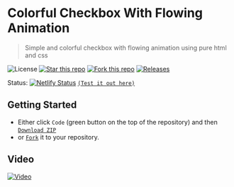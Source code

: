 # Colorful Checkbox With Flowing Animation
> Simple and colorful checkbox with flowing animation using pure html and css

![License](https://img.shields.io/npm/l/css-star-rating.svg)
[![Star this repo](https://badgen.net/github/stars/blank-yt/Colorful-Checkbox-With-Flowing-Animation)](https://github.com/blank-yt/Colorful-Checkbox-With-Flowing-Animation/stargazers/)
[![Fork this repo](https://badgen.net/github/forks/blank-yt/Colorful-Checkbox-With-Flowing-Animation)](https://github.com/blank-yt/Colorful-Checkbox-With-Flowing-Animation/fork/)
[![Releases](https://img.shields.io/github/downloads/blank-yt/Colorful-Checkbox-With-Flowing-Animation/total.svg)](https://github.com/blank-yt/Colorful-Checkbox-With-Flowing-Animation/archive/refs/tags/Release.zip)

Status: [![Netlify Status](https://api.netlify.com/api/v1/badges/32e969c0-a16b-4b67-aea1-598151830d7c/deploy-status)](https://creative-sable-02334d.netlify.app/) [`(Test it out here)`](https://creative-sable-02334d.netlify.app/)

## Getting Started
- Either click `Code` (green button on the top of the repository) and then [`Download ZIP`](https://github.com/blank-yt/Colorful-Checkbox-With-Flowing-Animation/archive/refs/tags/Release.zip)
- or [`Fork`](https://github.com/blank-yt/Colorful-Checkbox-With-Flowing-Animation/fork) it to your repository.

## Video
[![Video](https://img.youtube.com/vi/hTxIo7mzNnU/0.jpg)](https://www.youtube.com/watch?v=hTxIo7mzNnU)

